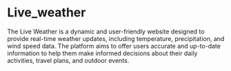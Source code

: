 # Live_weather
The Live Weather is a dynamic and user-friendly website designed to provide real-time weather updates, including temperature, precipitation, and wind speed data. The platform aims to offer users accurate and up-to-date information to help them make informed decisions about their daily activities, travel plans, and outdoor events.
